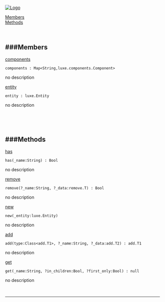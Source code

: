 
[![Logo](http://luxeengine.com/images/logo.png)](index.html)


[Members](#Members)   
[Methods](#Methods)   


&nbsp;   

<a class="lift" name="Members" ></a>
###Members   
---
<a class="lift" name="components" href="#components">components</a>



    components : Map<String,luxe.components.Component>

<span class="small_desc_flat"> no description </span>   

<a class="lift" name="entity" href="#entity">entity</a>



    entity : luxe.Entity

<span class="small_desc_flat"> no description </span>   

&nbsp;   

&nbsp;   

<a class="lift" name="Methods" ></a>
###Methods   
---
<a class="lift" name="has" href="#has">has</a>



    has(_name:String) : Bool

<span class="small_desc_flat"> no description </span>   

<a class="lift" name="remove" href="#remove">remove</a>



    remove(?_name:String, ?_data:remove.T) : Bool

<span class="small_desc_flat"> no description </span>   

<a class="lift" name="new" href="#new">new</a>



    new(_entity:luxe.Entity) 

<span class="small_desc_flat"> no description </span>   

<a class="lift" name="add" href="#add">add</a>



    add(type:Class<add.T1>, ?_name:String, ?_data:add.T2) : add.T1

<span class="small_desc_flat"> no description </span>   

<a class="lift" name="get" href="#get">get</a>



    get(_name:String, ?in_children:Bool, ?first_only:Bool) : null

<span class="small_desc_flat"> no description </span>   



&nbsp;
&nbsp;
&nbsp;

---  


&nbsp;   
&nbsp;   